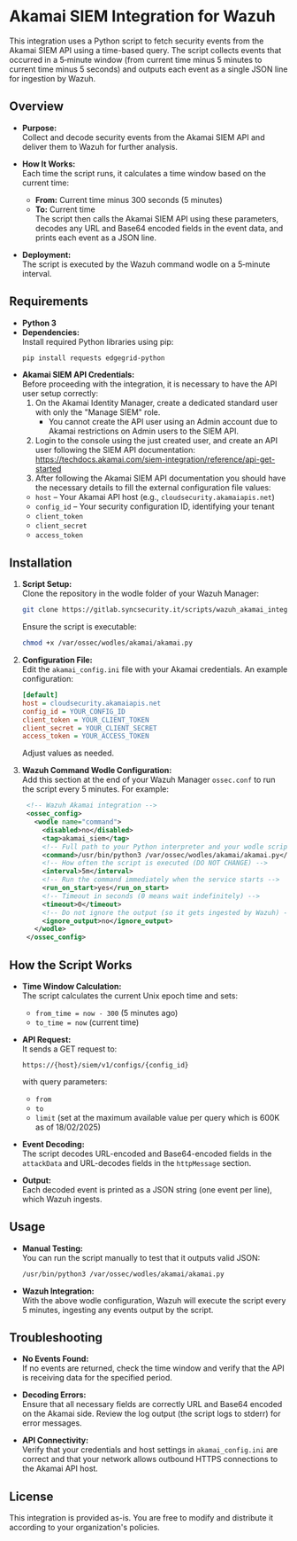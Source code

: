 # Akamai SIEM Integration for Wazuh

This integration uses a Python script to fetch security events from the Akamai SIEM API using a time-based query. The script collects events that occurred in a 5‑minute window (from current time minus 5 minutes to current time minus 5 seconds) and outputs each event as a single JSON line for ingestion by Wazuh.

## Overview

- **Purpose:**  
  Collect and decode security events from the Akamai SIEM API and deliver them to Wazuh for further analysis.

- **How It Works:**  
  Each time the script runs, it calculates a time window based on the current time:
  - **From:** Current time minus 300 seconds (5 minutes)
  - **To:** Current time  
  The script then calls the Akamai SIEM API using these parameters, decodes any URL and Base64 encoded fields in the event data, and prints each event as a JSON line.

- **Deployment:**  
  The script is executed by the Wazuh command wodle on a 5‑minute interval.

## Requirements

- **Python 3**  
- **Dependencies:**  
  Install required Python libraries using pip:
  ```bash
  pip install requests edgegrid-python
  ```
- **Akamai SIEM API Credentials:**  
  Before proceeding with the integration, it is necessary to have the API user setup correctly:
  1. On the Akamai Identity Manager, create a dedicated standard user with only the "Manage SIEM" role. 
     - You cannot create the API user using an Admin account due to Akamai restrictions on Admin users to the SIEM API. 
  2. Login to the console using the just created user, and create an API user following the SIEM API documentation: https://techdocs.akamai.com/siem-integration/reference/api-get-started
  3. After following the Akamai SIEM API documentation you should have the necessary details to fill the external configuration file values:
  - `host` – Your Akamai API host (e.g., `cloudsecurity.akamaiapis.net`)
  - `config_id` – Your security configuration ID, identifying your tenant
  - `client_token`
  - `client_secret`
  - `access_token`


## Installation

1. **Script Setup:**  
   Clone the repository in the wodle folder of your Wazuh Manager:
   ```bash
   git clone https://gitlab.syncsecurity.it/scripts/wazuh_akamai_integration.git
   ```
   Ensure the script is executable:
   ```bash
   chmod +x /var/ossec/wodles/akamai/akamai.py
   ```

2. **Configuration File:**  
   Edit the `akamai_config.ini` file with your Akamai credentials. An example configuration:
   ```ini
   [default]
   host = cloudsecurity.akamaiapis.net
   config_id = YOUR_CONFIG_ID
   client_token = YOUR_CLIENT_TOKEN
   client_secret = YOUR_CLIENT_SECRET
   access_token = YOUR_ACCESS_TOKEN
   ```
   Adjust values as needed.

3. **Wazuh Command Wodle Configuration:**  
   Add this section at the end of your Wazuh Manager `ossec.conf` to run the script every 5 minutes. For example:
   ```xml
    <!-- Wazuh Akamai integration --> 
    <ossec_config>
      <wodle name="command">
        <disabled>no</disabled>
        <tag>akamai_siem</tag>
        <!-- Full path to your Python interpreter and your wodle script -->
        <command>/usr/bin/python3 /var/ossec/wodles/akamai/akamai.py</command>
        <!-- How often the script is executed (DO NOT CHANGE) -->
        <interval>5m</interval>
        <!-- Run the command immediately when the service starts -->
        <run_on_start>yes</run_on_start>
        <!-- Timeout in seconds (0 means wait indefinitely) -->
        <timeout>0</timeout>
        <!-- Do not ignore the output (so it gets ingested by Wazuh) -->
        <ignore_output>no</ignore_output>
      </wodle>
    </ossec_config>
   ```

## How the Script Works

- **Time Window Calculation:**  
  The script calculates the current Unix epoch time and sets:
  - `from_time = now - 300` (5 minutes ago)
  - `to_time = now` (current time)

- **API Request:**  
  It sends a GET request to:
  ```
  https://{host}/siem/v1/configs/{config_id}
  ```
  with query parameters:
  - `from`
  - `to`
  - `limit` (set at the maximum available value per query which is 600K as of 18/02/2025)

- **Event Decoding:**  
  The script decodes URL-encoded and Base64-encoded fields in the `attackData` and URL-decodes fields in the `httpMessage` section.

- **Output:**  
  Each decoded event is printed as a JSON string (one event per line), which Wazuh ingests.

## Usage

- **Manual Testing:**  
  You can run the script manually to test that it outputs valid JSON:
  ```bash
  /usr/bin/python3 /var/ossec/wodles/akamai/akamai.py
  ```
- **Wazuh Integration:**  
  With the above wodle configuration, Wazuh will execute the script every 5 minutes, ingesting any events output by the script.

## Troubleshooting

- **No Events Found:**  
  If no events are returned, check the time window and verify that the API is receiving data for the specified period.

- **Decoding Errors:**  
  Ensure that all necessary fields are correctly URL and Base64 encoded on the Akamai side. Review the log output (the script logs to stderr) for error messages.

- **API Connectivity:**  
  Verify that your credentials and host settings in `akamai_config.ini` are correct and that your network allows outbound HTTPS connections to the Akamai API host.

## License

This integration is provided as-is. You are free to modify and distribute it according to your organization's policies.